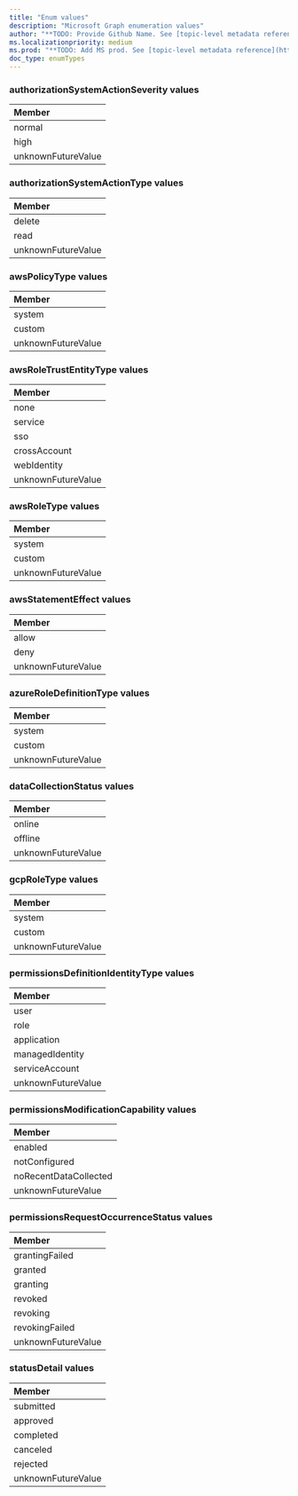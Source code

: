 ```yaml
---
title: "Enum values"
description: "Microsoft Graph enumeration values"
author: "**TODO: Provide Github Name. See [topic-level metadata reference](https://aka.ms/msgo?pagePath=Document-APIs/Guidelines/Metadata)**"
ms.localizationpriority: medium
ms.prod: "**TODO: Add MS prod. See [topic-level metadata reference](https://aka.ms/msgo?pagePath=Document-APIs/Guidelines/Metadata)**"
doc_type: enumTypes
---
```


### authorizationSystemActionSeverity values 



|Member|
|:---|
|normal|
|high|
|unknownFutureValue|

### authorizationSystemActionType values 



|Member|
|:---|
|delete|
|read|
|unknownFutureValue|

### awsPolicyType values 



|Member|
|:---|
|system|
|custom|
|unknownFutureValue|

### awsRoleTrustEntityType values 



|Member|
|:---|
|none|
|service|
|sso|
|crossAccount|
|webIdentity|
|unknownFutureValue|

### awsRoleType values 



|Member|
|:---|
|system|
|custom|
|unknownFutureValue|

### awsStatementEffect values 



|Member|
|:---|
|allow|
|deny|
|unknownFutureValue|

### azureRoleDefinitionType values 



|Member|
|:---|
|system|
|custom|
|unknownFutureValue|

### dataCollectionStatus values 



|Member|
|:---|
|online|
|offline|
|unknownFutureValue|

### gcpRoleType values 



|Member|
|:---|
|system|
|custom|
|unknownFutureValue|

### permissionsDefinitionIdentityType values 



|Member|
|:---|
|user|
|role|
|application|
|managedIdentity|
|serviceAccount|
|unknownFutureValue|

### permissionsModificationCapability values 



|Member|
|:---|
|enabled|
|notConfigured|
|noRecentDataCollected|
|unknownFutureValue|

### permissionsRequestOccurrenceStatus values 



|Member|
|:---|
|grantingFailed|
|granted|
|granting|
|revoked|
|revoking|
|revokingFailed|
|unknownFutureValue|

### statusDetail values 



|Member|
|:---|
|submitted|
|approved|
|completed|
|canceled|
|rejected|
|unknownFutureValue|


